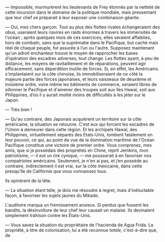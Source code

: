 — Impossible, murmurèrent les lieutenants de Frey étonnés par la netteté
de cette incursion dans le domaine de la politique mondiale, mais pressentant
que leur chef se préparait à leur exposer une combinaison géante.

— Oui, mes chers garçon. Tout au plus des flottes rivales échangeraient des
obus, useraient leurs navires en raids énormes à travers les immensités de
l'océan ; après quelques mois de ces exercices, elles seraient affaiblies,
hors de combatn, sans que la suprématie dans le Pacifique, but caché mais
réel de chaque peuple, fut assurée à l’un ou l'autre. Supposez maintenant
qu'un adroit enchanteur trouve le moyen de rapprocher les bases d’opération
des escadres adverses, tout change. Les flottes ayant, à peu de distance,
les moyens de ravitaillement et de réparations, peuvent agir efficacement, sans déperdition inutile de forces. Si, en effet, les Américains s'implantaient sur la côte chinoise, ils immobiliseraient de ce côté la majeure partie des forces japonaises, et leurs vaisseaux de deuxième et troisième ordre, voire même les bâtiments de commerce, seraient libres de sillonner le Pacifique et d'amener des troupes soit aux îles Hawaï, soit aux Philippines, d’où il y aurait moitié moins de difficultés à les jeter sur le Japon.

— Très bien !

— Qu'au contraire, des Japonais acquièrent un territoire sur la côte américaine, la situation se retourne. C'est eux qui forcent les escadres de l'Union à demeurer dans cette région. Et les archipels Hawaï, des Philippines, virtuellement séparés des Etats-Unis, tombent fatalement en leur pouvoir, ce qui, au point de vue de la domination maritime de l'Océan Pacifique constitue une victoire de premier ordre. Vous comprenez, mes amis, que si je possédais des propriétés en Chine, reprit Jemkins, mon patriotisme, — il eut un rire cynique, — me pousserait à en favoriser nos compatriotes américains. Seulement, je n'en ai pas, et j’en possède au contraire, indirectement il est vrai, sur la côte mexicaine, dans cette presqu'île de Californie que vous connaissez tous.

Ils opinèrent de la tête.

— La situation étant telle, je dois me résoudre à regret, mais d'inéluctable
façon, à favoriser les sujets jaunes du Mikado.

L'auditoire marqua un frémissement anxieux. Si perdus que fussent les bandits, la désinvolture de leur chef leur causait un malaise. Ils devinaient
simplement trahison contre les États-Unis.

— Vous savez la situation du propriétaire de l'hacienda de Agua Frida. La
propriété, à titre de colonisation, lui a été reconnue _totale_, c'est-à-dire que, de
